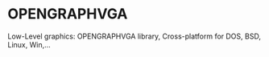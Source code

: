 # OPENGRAPHVGA



Low-Level graphics: OPENGRAPHVGA library, Cross-platform for DOS, BSD, Linux, Win,...


